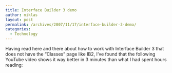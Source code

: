 ```yaml
---
title: Interface Builder 3 demo
author: niklas
layout: post
permalink: /archives/2007/11/17/interface-builder-3-demo/
categories:
  - Technology
---
```

Having read here and there about how to work with Interface Builder 3 that does not have the &#8220;Classes&#8221; page like IB2, I&#8217;ve found that the following YouTube video shows it way better in 3 minutes than what I had spent hours reading: